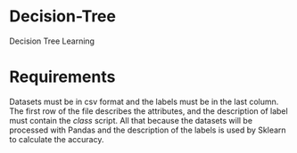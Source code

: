 # Decision-Tree
Decision Tree Learning

# Requirements
Datasets must be in csv format and the labels must be in the last column. The first row of the file describes the attributes, and the description of label must contain the *class* script. All that because the datasets will be processed with Pandas and the description of the labels is used by Sklearn to calculate the accuracy.
